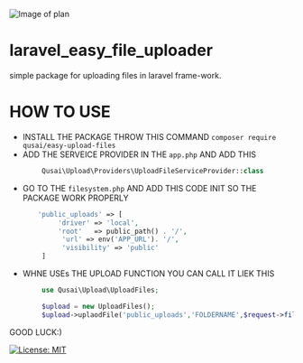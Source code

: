 ![Image of plan](https://images.unsplash.com/photo-1606768666853-403c90a981ad?ixid=MXwxMjA3fDB8MHxwaG90by1wYWdlfHx8fGVufDB8fHw%3D&ixlib=rb-1.2.1&auto=format&fit=crop&w=2251&q=80)


# laravel_easy_file_uploader
simple package for uploading files in laravel frame-work.

# HOW TO USE
- INSTALL THE PACKAGE THROW THIS COMMAND `composer require qusai/easy-upload-files` 
- ADD THE SERVEICE PROVIDER IN THE `app.php` AND ADD THIS
```php 
        Qusai\Upload\Providers\UploadFileServiceProvider::class 
```
- GO TO THE `filesystem.php` AND ADD THIS CODE INIT SO THE PACKAGE WORK PROPERLY
```php
       'public_uploads' => [
            'driver' => 'local',
            'root'   => public_path() . '/',
             'url' => env('APP_URL'). '/',
             'visibility' => 'public'
        ]
```
- WHNE USEs THE UPLOAD FUNCTION YOU CAN CALL IT LIEK THIS 
```php
        use Qusai\Upload\UploadFiles;

        $upload = new UploadFiles();
        $upload->uplaodFile('public_uploads','FOLDERNAME',$request->file('FILE INPUT NAME IN THE REQUEST'));
```

GOOD LUCK:)

[![License: MIT](https://img.shields.io/badge/License-MIT-yellow.svg)](https://opensource.org/licenses/MIT)

